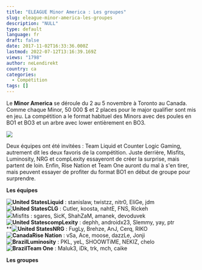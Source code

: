 ```yaml
---
title: "ELEAGUE Minor America : Les groupes"
slug: eleague-minor-america-les-groupes
description: "NULL"
type: default
language: fr
draft: false
date: 2017-11-02T16:33:36.000Z
lastmod: 2022-07-12T13:16:39.169Z
views: "1798"
author: neLendirekt
country: ca
categories:
  - Compétition
tags: []
---
```

Le **Minor America** se déroule du 2 au 5 novembre à Toronto au Canada. Comme chaque Minor, 50 000 $ et 2 places pour le major qualifier sont mis en jeu. La compétition a le format habituel des Minors avec des poules en BO1 et BO3 et un arbre avec lower entièrement en BO3.

![](/images/articles/59fb42bce4bf0/images/Hkucb77i9EEAeOyC5ohBJVsXerK1odOBU0gIntUP.jpeg)

Deux équipes ont été invitées : Team Liquid et Counter Logic Gaming, autrement dit les deux favoris de la compétition. Juste derrière, Misfits, Luminosity, NRG et compLexity essayeront de créer la surprise, mais partent de loin. Enfin, Rise Nation et Team One auront du mal à s'en tirer, mais peuvent essayer de profiter du format BO1 en début de groupe pour surprendre. 

**Les équipes**

**![United States](/images/countries/us.svg)⁠Liquid** : stanislaw, twistzz, nitr0, EliGe, jdm  
**![United States](/images/countries/us.svg)⁠CLG** : Cutler, koosta, nahtE, FNS, Rickeh  
![](/images/countries/us.svg)Misfits : sgares, SicK, ShahZaM, amanek, devoduvek⁠  
**![United States](/images/countries/us.svg)⁠compLexity** : dephh, androidx23, Slemmy, yay, ptr  
****![United States](/images/countries/us.svg)⁠NRG** : FugLy, Brehze, AnJ, Cerq, RIKO  
**![Canada](/images/countries/ca.svg)⁠Rise Nation** : vSa, Ace, moose, dazzLe, Jonji  
**![Brazil](/images/countries/br.svg)⁠Luminosity** : PKL, yeL, SHOOWTiME, NEKIZ, chelo  
**![Brazil](/images/countries/br.svg)⁠Team One** : Maluk3, iDk, trk, mch, caike 

**Les groupes**

